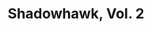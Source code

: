 ---
title: "Shadowhawk, Vol. 2"
issue: 2A
issue_nr: 2
full_title: The Secret Revealed
subtitle: ""
story_arc: ""
crossover: ""
variant: A
publisher: Image Comics
creators: 
  - Jim Valentino
  - Chance Wolf
release_date: Jul 1993
release_year: 1993
genre:
  - Adventure
format: Comic
pages: 36
signed_by: ""
price: 1.95
---
